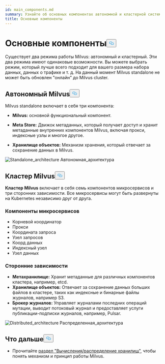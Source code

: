```yaml
---
id: main_components.md
summary: Узнайте об основных компонентах автономной и кластерной системы Milvus.
title: Основные компоненты
---
```


<h1 id="Main-Components" class="common-anchor-header">Основные компоненты<button data-href="#Main-Components" class="anchor-icon" translate="no">
      <svg translate="no"
        aria-hidden="true"
        focusable="false"
        height="20"
        version="1.1"
        viewBox="0 0 16 16"
        width="16"
      >
        <path
          fill="#0092E4"
          fill-rule="evenodd"
          d="M4 9h1v1H4c-1.5 0-3-1.69-3-3.5S2.55 3 4 3h4c1.45 0 3 1.69 3 3.5 0 1.41-.91 2.72-2 3.25V8.59c.58-.45 1-1.27 1-2.09C10 5.22 8.98 4 8 4H4c-.98 0-2 1.22-2 2.5S3 9 4 9zm9-3h-1v1h1c1 0 2 1.22 2 2.5S13.98 12 13 12H9c-.98 0-2-1.22-2-2.5 0-.83.42-1.64 1-2.09V6.25c-1.09.53-2 1.84-2 3.25C6 11.31 7.55 13 9 13h4c1.45 0 3-1.69 3-3.5S14.5 6 13 6z"
        ></path>
      </svg>
    </button></h1><p>Существует два режима работы Milvus: автономный и кластерный. Эти два режима имеют одинаковые возможности. Вы можете выбрать режим, который лучше всего подходит для вашего размера набора данных, данных о трафике и т. д. На данный момент Milvus standalone не может быть обновлен "онлайн" до Milvus cluster.</p>
<h2 id="Milvus-standalone" class="common-anchor-header">Автономный Milvus<button data-href="#Milvus-standalone" class="anchor-icon" translate="no">
      <svg translate="no"
        aria-hidden="true"
        focusable="false"
        height="20"
        version="1.1"
        viewBox="0 0 16 16"
        width="16"
      >
        <path
          fill="#0092E4"
          fill-rule="evenodd"
          d="M4 9h1v1H4c-1.5 0-3-1.69-3-3.5S2.55 3 4 3h4c1.45 0 3 1.69 3 3.5 0 1.41-.91 2.72-2 3.25V8.59c.58-.45 1-1.27 1-2.09C10 5.22 8.98 4 8 4H4c-.98 0-2 1.22-2 2.5S3 9 4 9zm9-3h-1v1h1c1 0 2 1.22 2 2.5S13.98 12 13 12H9c-.98 0-2-1.22-2-2.5 0-.83.42-1.64 1-2.09V6.25c-1.09.53-2 1.84-2 3.25C6 11.31 7.55 13 9 13h4c1.45 0 3-1.69 3-3.5S14.5 6 13 6z"
        ></path>
      </svg>
    </button></h2><p>Milvus standalone включает в себя три компонента:</p>
<ul>
<li><p><strong>Milvus:</strong> основной функциональный компонент.</p></li>
<li><p><strong>Meta Store:</strong> Движок метаданных, который получает доступ и хранит метаданные внутренних компонентов Milvus, включая прокси, индексные узлы и многое другое.</p></li>
<li><p><strong>Хранилище объектов:</strong> Механизм хранения, который отвечает за сохранение данных в Milvus.</p></li>
</ul>
<p>
  
   <span class="img-wrapper"> <img translate="no" src="/docs/v2.5.x/assets/standalone_architecture.jpg" alt="Standalone_architecture" class="doc-image" id="standalone_architecture" />
   </span> <span class="img-wrapper"> <span>Автономная_архитектура</span> </span></p>
<h2 id="Milvus-cluster" class="common-anchor-header">Кластер Milvus<button data-href="#Milvus-cluster" class="anchor-icon" translate="no">
      <svg translate="no"
        aria-hidden="true"
        focusable="false"
        height="20"
        version="1.1"
        viewBox="0 0 16 16"
        width="16"
      >
        <path
          fill="#0092E4"
          fill-rule="evenodd"
          d="M4 9h1v1H4c-1.5 0-3-1.69-3-3.5S2.55 3 4 3h4c1.45 0 3 1.69 3 3.5 0 1.41-.91 2.72-2 3.25V8.59c.58-.45 1-1.27 1-2.09C10 5.22 8.98 4 8 4H4c-.98 0-2 1.22-2 2.5S3 9 4 9zm9-3h-1v1h1c1 0 2 1.22 2 2.5S13.98 12 13 12H9c-.98 0-2-1.22-2-2.5 0-.83.42-1.64 1-2.09V6.25c-1.09.53-2 1.84-2 3.25C6 11.31 7.55 13 9 13h4c1.45 0 3-1.69 3-3.5S14.5 6 13 6z"
        ></path>
      </svg>
    </button></h2><p><strong>Кластер Milvus</strong> включает в себя семь компонентов микросервисов и три сторонних зависимости. Все микросервисы могут быть развернуты на Kubernetes независимо друг от друга.</p>
<h3 id="Microservice-components" class="common-anchor-header">Компоненты микросервисов</h3><ul>
<li>Корневой координатор</li>
<li>Прокси</li>
<li>Координата запроса</li>
<li>Узел запросов</li>
<li>Коорд данных</li>
<li>Индексный узел</li>
<li>Узел данных</li>
</ul>
<h3 id="Third-party-dependencies" class="common-anchor-header">Сторонние зависимости</h3><ul>
<li><strong>Метахранилище:</strong> Хранит метаданные для различных компонентов кластера, например, etcd.</li>
<li><strong>Хранилище объектов:</strong> Отвечает за сохранение данных больших файлов в кластере, таких как индексные и бинарные файлы журналов, например S3.</li>
<li><strong>Брокер журналов:</strong> Управляет журналами последних операций мутации, выводит потоковый журнал и предоставляет услуги публикации-подписки журналов, например, Pulsar.</li>
</ul>
<p>
  
   <span class="img-wrapper"> <img translate="no" src="/docs/v2.5.x/assets/distributed_architecture.jpg" alt="Distributed_architecture" class="doc-image" id="distributed_architecture" />
   </span> <span class="img-wrapper"> <span>Распределенная_архитектура</span> </span></p>
<h2 id="Whats-next" class="common-anchor-header">Что дальше<button data-href="#Whats-next" class="anchor-icon" translate="no">
      <svg translate="no"
        aria-hidden="true"
        focusable="false"
        height="20"
        version="1.1"
        viewBox="0 0 16 16"
        width="16"
      >
        <path
          fill="#0092E4"
          fill-rule="evenodd"
          d="M4 9h1v1H4c-1.5 0-3-1.69-3-3.5S2.55 3 4 3h4c1.45 0 3 1.69 3 3.5 0 1.41-.91 2.72-2 3.25V8.59c.58-.45 1-1.27 1-2.09C10 5.22 8.98 4 8 4H4c-.98 0-2 1.22-2 2.5S3 9 4 9zm9-3h-1v1h1c1 0 2 1.22 2 2.5S13.98 12 13 12H9c-.98 0-2-1.22-2-2.5 0-.83.42-1.64 1-2.09V6.25c-1.09.53-2 1.84-2 3.25C6 11.31 7.55 13 9 13h4c1.45 0 3-1.69 3-3.5S14.5 6 13 6z"
        ></path>
      </svg>
    </button></h2><ul>
<li>Прочитайте <a href="/docs/ru/v2.5.x/four_layers.md">раздел "Вычисления/распределение хранилищ"</a>, чтобы понять механизм и принцип работы Milvus.</li>
</ul>
